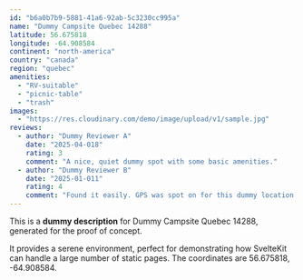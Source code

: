 ```yaml
---
id: "b6a0b7b9-5881-41a6-92ab-5c3230cc995a"
name: "Dummy Campsite Quebec 14288"
latitude: 56.675818
longitude: -64.908584
continent: "north-america"
country: "canada"
region: "quebec"
amenities:
  - "RV-suitable"
  - "picnic-table"
  - "trash"
images:
  - "https://res.cloudinary.com/demo/image/upload/v1/sample.jpg"
reviews:
  - author: "Dummy Reviewer A"
    date: "2025-04-018"
    rating: 3
    comment: "A nice, quiet dummy spot with some basic amenities."
  - author: "Dummy Reviewer B"
    date: "2025-01-011"
    rating: 4
    comment: "Found it easily. GPS was spot on for this dummy location."
---
```


This is a **dummy description** for Dummy Campsite Quebec 14288, generated for the proof of concept.

It provides a serene environment, perfect for demonstrating how SvelteKit can handle a large number of static pages. The coordinates are 56.675818, -64.908584.
